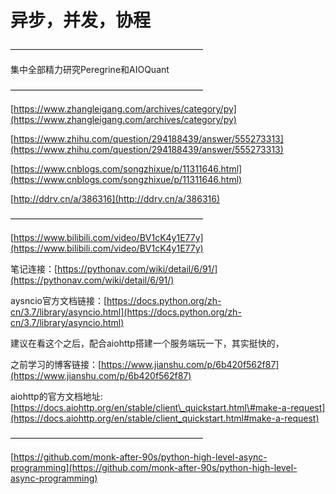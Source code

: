 # 异步，并发，协程

—————————————————————— 

集中全部精力研究Peregrine和AIOQuant

 ——————————————————————

 [https://www.zhangleigang.com/archives/category/py](https://www.zhangleigang.com/archives/category/py) 

[https://www.zhihu.com/question/294188439/answer/555273313](https://www.zhihu.com/question/294188439/answer/555273313) 

[https://www.cnblogs.com/songzhixue/p/11311646.html](https://www.cnblogs.com/songzhixue/p/11311646.html)

[http://ddrv.cn/a/386316](http://ddrv.cn/a/386316) 

——————————————————————

 [https://www.bilibili.com/video/BV1cK4y1E77y](https://www.bilibili.com/video/BV1cK4y1E77y) 

笔记连接：[https://pythonav.com/wiki/detail/6/91/](https://pythonav.com/wiki/detail/6/91/) 

aysncio官方文档链接：[https://docs.python.org/zh-cn/3.7/library/asyncio.html](https://docs.python.org/zh-cn/3.7/library/asyncio.html) 

建议在看这个之后，配合aiohttp搭建一个服务端玩一下，其实挺快的，

之前学习的博客链接：[https://www.jianshu.com/p/6b420f562f87](https://www.jianshu.com/p/6b420f562f87) 

aiohttp的官方文档地址:[https://docs.aiohttp.org/en/stable/client\_quickstart.html\#make-a-request](https://docs.aiohttp.org/en/stable/client_quickstart.html#make-a-request) 

——————————————————————

 [https://github.com/monk-after-90s/python-high-level-async-programming](https://github.com/monk-after-90s/python-high-level-async-programming)


